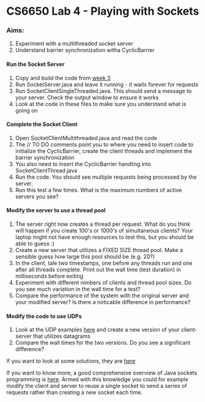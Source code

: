 # CS6650 Lab 4 - Playing with Sockets

### Aims: 
1. Experiment with a multithreaded socket server
1. Understand barrier synchronization witha CyclicBarrier 

#### Run the Socket Server
1. Copy and build the code from [week 3](https://github.com/gortonator/bsds-6650/tree/master/code/week-3)
1. Run SocketServer.java and leave it running - it waits forever for requests
1. Run SocketClientSingleThreaded.java. This should send a message to your server. Check the output window to ensure it works
1. Look at the code in these files to make sure you understand what is going on

#### Complete the Socket Client
1. Open SocketClientMultithreaded.java and read the code
1. The // TO DO comments point you to where you need to insert code to initialize the CyclicBarrier, create the client threads and implement the barrier synchronization
1. You also need to insert the CyclicBarrier handling into SocketClientThread.java
1. Run the code. You should see multiple requests being processed by the server. 
1. Run this test a few times. What is the maximum numbers of active servers you see?

#### Modify the server to use a thread pool
1. The server right now creates a thread per request. What do you think will happen if you create 100's or 1000's of simultaneous clients? Your laptop might not have enough resources to test this, but you should be able to guess :)
1. Create a new server that utilizes a FIXED SIZE thread pool. Make a sensible guess how large this pool should be (e.g. 20?)
1. In the client, tale two timestamps, one before any threads run and one after all threads complete. Print out the wall time (test duration) in milliseconds before exiting
1. Experiment with different nimbers of clients and thread pool sizes. Do you see much variation in the wall time for a test?
1. Compare the performance of the system with the original server and your modified server? Is there a noticable difference in performance?

#### Modify the code to use UDPs
1. Look at the UDP examples [here](https://www.baeldung.com/udp-in-java) and create a new version of your client-server that utilizes datagrams
1. Compare the wall times for the two versions. Do you see a significant difference?


If you want to look at some solutions, they are [here](https://github.com/gortonator/bsds-6650/tree/master/code/week-3/solutions)

If you want to know more, a good comprehensive overview of Java sockets programming is [here](https://www.baeldung.com/a-guide-to-java-sockets). 
Armed with this knowledge you could for example modify the client and server to reuse a single socket to send a series of requests rather than creating a new socket each time.